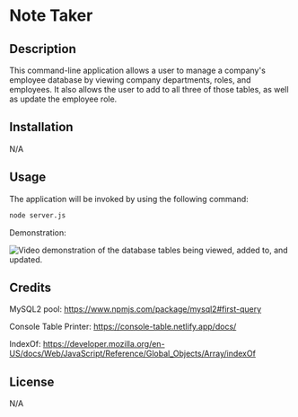 # Note Taker

## Description

This command-line application allows a user to manage a company's employee database by viewing company departments, roles, and employees. It also allows the user to add to all three of those tables, as well as update the employee role.

## Installation

N/A

## Usage

The application will be invoked by using the following command:

```bash
node server.js
```

Demonstration: 

![Video demonstration of the database tables being viewed, added to, and updated.](./assets/Employee%20Tracker.gif)

## Credits

MySQL2 pool: https://www.npmjs.com/package/mysql2#first-query

Console Table Printer: https://console-table.netlify.app/docs/

IndexOf: https://developer.mozilla.org/en-US/docs/Web/JavaScript/Reference/Global_Objects/Array/indexOf

## License

N/A